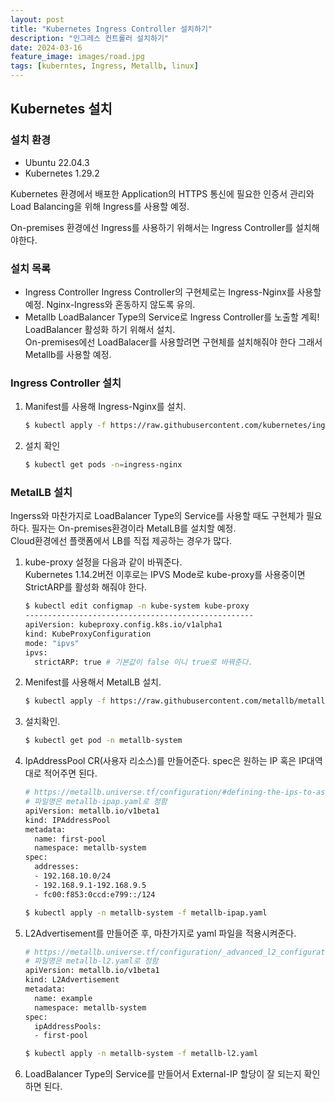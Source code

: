```yaml
---
layout: post
title: "Kubernetes Ingress Controller 설치하기"
description: "인그레스 컨트롤러 설치하기"
date: 2024-03-16
feature_image: images/road.jpg
tags: [kuberntes, Ingress, Metallb, linux]
---
```

## Kubernetes 설치

### 설치 환경

- Ubuntu 22.04.3
- Kubernetes 1.29.2

Kubernetes 환경에서 배포한 Application의 HTTPS 통신에 필요한 인증서 관리와 Load Balancing을 위해 Ingress를 사용할 예정.   

On-premises 환경에선 Ingress를 사용하기 위해서는 Ingress Controller를 설치해야한다.

<!--more-->

### 설치 목록

- Ingress Controller
  Ingress Controller의 구현체로는 Ingress-Nginx를 사용할 예정. Nginx-Ingress와 혼동하지 않도록 유의.
- Metallb
  LoadBalancer Type의 Service로 Ingress Controller를 노출할 계획!  LoadBalancer 활성화 하기 위해서 설치.  
  On-premises에선 LoadBalacer를 사용할려면 구현체를 설치해줘야 한다 그래서 Metallb를 사용할 예정.

### Ingress Controller 설치

1. Manifest를 사용해 Ingress-Nginx를 설치.
   ```bash
   $ kubectl apply -f https://raw.githubusercontent.com/kubernetes/ingress-nginx/controller-v1.10.0/deploy/static/provider/baremetal/deploy.yaml
   ```

2. 설치 확인
   ```bash
   $ kubectl get pods -n=ingress-nginx
   ```

### MetalLB 설치

Ingerss와 마찬가지로 LoadBalancer Type의 Service를 사용할 때도 구현체가 필요하다. 필자는 On-premises환경이라 MetalLB를 설치할 예정.   
Cloud환경에선 플랫폼에서 LB를 직접 제공하는 경우가 많다.

1. kube-proxy 설정을 다음과 같이 바꿔준다.   
   Kubernetes 1.14.2버전 이후로는 IPVS Mode로 kube-proxy를 사용중이면 StrictARP를 활성화 해줘야 한다.

   ```bash
   $ kubectl edit configmap -n kube-system kube-proxy
   ---------------------------------------------------
   apiVersion: kubeproxy.config.k8s.io/v1alpha1
   kind: KubeProxyConfiguration
   mode: "ipvs"
   ipvs:
     strictARP: true # 기본값이 false 이니 true로 바꿔준다.
   ```

2. Menifest를 사용해서 MetalLB 설치.
   ```bash
   $ kubectl apply -f https://raw.githubusercontent.com/metallb/metallb/v0.14.3/config/manifests/metallb-frr.yaml
   ```

3. 설치확인.
   ```bash
   $ kubectl get pod -n metallb-system
   ```

4. IpAddressPool CR(사용자 리소스)를 만들어준다. spec은 원하는 IP 혹은 IP대역대로 적어주면 된다.
   ```bash
   # https://metallb.universe.tf/configuration/#defining-the-ips-to-assign-to-the-load-balancer-services에서 제공하는 예시
   # 파일명은 metallb-ipap.yaml로 정함
   apiVersion: metallb.io/v1beta1
   kind: IPAddressPool
   metadata:
     name: first-pool
     namespace: metallb-system
   spec:
     addresses:
     - 192.168.10.0/24
     - 192.168.9.1-192.168.9.5
     - fc00:f853:0ccd:e799::/124
   ```

   ```bash
   $ kubectl apply -n metallb-system -f metallb-ipap.yaml
   ```

5. L2Advertisement를 만들어준 후, 마찬가지로 yaml 파일을 적용시켜준다.
   ````bash
   # https://metallb.universe.tf/configuration/_advanced_l2_configuration/ 에서 제공하는 예시
   # 파일명은 metallb-l2.yaml로 정함
   apiVersion: metallb.io/v1beta1
   kind: L2Advertisement
   metadata:
     name: example
     namespace: metallb-system
   spec:
     ipAddressPools:
     - first-pool
   ````

   ```bash
   $ kubectl apply -n metallb-system -f metallb-l2.yaml
   ```

6. LoadBalancer Type의 Service를 만들어서 External-IP 할당이 잘 되는지 확인하면 된다.

